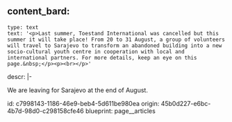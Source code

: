 content_bard:
  -
    type: text
    text: '<p>Last summer, Toestand International was cancelled but this summer it will take place! From 20 to 31 August, a group of volunteers will travel to Sarajevo to transform an abandoned building into a new socio-cultural youth centre in cooperation with local and international partners. For more details, keep an eye on this page.&nbsp;</p><p><br></p>'
descr: |-
  <p>We are leaving for Sarajevo at the end of August.
  </p>
id: c7998143-1186-46e9-beb4-5d611be980ea
origin: 45b0d227-e6bc-4b7d-98d0-c298158cfe46
blueprint: page__articles
